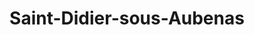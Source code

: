 ---
title: Saint-Didier-sous-Aubenas
url: /saint-didier-sous-aubenas/
latitude: 44.613
longitude: 4.41
---